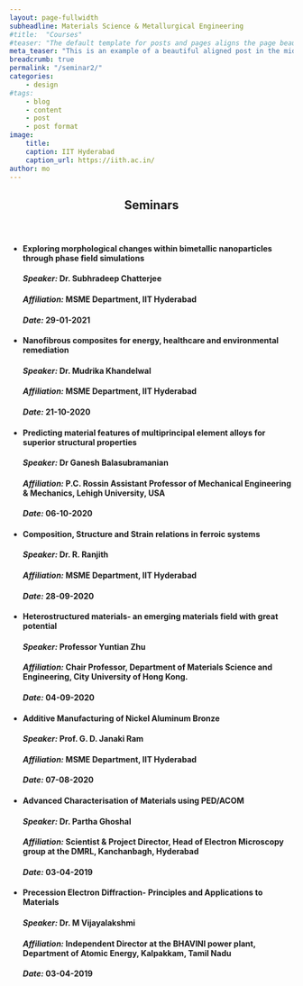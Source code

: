 ```yaml
---
layout: page-fullwidth
subheadline: Materials Science & Metallurgical Engineering
#title:  "Courses"
#teaser: "The default template for posts and pages aligns the page beautifully in the middle. <strong>But</strong> you can customize posts/pages easily via switches in the front matter to <em>get a sidebar</em> and/or to <em>turn off meta-information</em> at the end of the page like categories, tags and dates."
meta_teaser: "This is an example of a beautiful aligned post in the middle. There is no sidebar to distract the reader. The difference to the Page-Template is, that you find meta-information at the bottom of the post."
breadcrumb: true
permalink: "/seminar2/"
categories:
    - design
#tags:
    - blog
    - content
    - post
    - post format
image:
    title: 
    caption: IIT Hyderabad
    caption_url: https://iith.ac.in/
author: mo
---
```


<!-- Main -->
<div id="main">
	<!-- Post -->
	<article class="shade-two">
	  <div class="container">
			<header>
				<h1>Seminars</h1>
				<p></p>
			</header><!-- <h2>Seminars</h2> -->


<ul>
  


<li><h4><strong>Exploring morphological changes within bimetallic nanoparticles through phase field simulations </strong></h4>
    <h4><i>Speaker:</i> Dr. Subhradeep Chatterjee</h4>
    <h4><i>Affiliation:</i> MSME Department, IIT Hyderabad</h4>
    <h4><i>Date:</i> 29-01-2021</h4>


</li>
  


<li><h4><strong>Nanofibrous composites for energy, healthcare and environmental remediation </strong></h4>
    <h4><i>Speaker:</i> Dr. Mudrika Khandelwal</h4>
    <h4><i>Affiliation:</i> MSME Department, IIT Hyderabad</h4>
    <h4><i>Date:</i> 21-10-2020</h4>


</li>
  


<li><h4><strong>Predicting material features of multiprincipal element alloys for superior structural properties </strong></h4>
    <h4><i>Speaker:</i> Dr Ganesh Balasubramanian</h4>
    <h4><i>Affiliation:</i> P.C. Rossin Assistant Professor of Mechanical Engineering & Mechanics, Lehigh University, USA</h4>
    <h4><i>Date:</i> 06-10-2020</h4>


</li>
  


<li><h4><strong>Composition, Structure and Strain relations in ferroic systems </strong></h4>
    <h4><i>Speaker:</i> Dr. R. Ranjith</h4>
    <h4><i>Affiliation:</i> MSME Department, IIT Hyderabad</h4>
    <h4><i>Date:</i> 28-09-2020</h4>


</li>
  


<li><h4><strong>Heterostructured materials- an emerging materials field with great potential </strong></h4>
    <h4><i>Speaker:</i> Professor Yuntian Zhu</h4>
    <h4><i>Affiliation:</i> Chair Professor, Department of Materials Science and Engineering, City University of Hong Kong.</h4>
    <h4><i>Date:</i> 04-09-2020</h4>


</li>
  


<li><h4><strong>Additive Manufacturing of Nickel Aluminum Bronze </strong></h4>
    <h4><i>Speaker:</i> Prof. G. D. Janaki Ram</h4>
    <h4><i>Affiliation:</i> MSME Department, IIT Hyderabad</h4>
    <h4><i>Date:</i> 07-08-2020</h4>


</li>
  


<li><h4><strong>Advanced Characterisation of Materials using PED/ACOM </strong></h4>
    <h4><i>Speaker:</i> Dr. Partha Ghoshal</h4>
    <h4><i>Affiliation:</i> Scientist & Project Director, Head of Electron Microscopy group at the DMRL, Kanchanbagh, Hyderabad</h4>
    <h4><i>Date:</i> 03-04-2019</h4>


</li>
  


<li><h4><strong>Precession Electron Diffraction- Principles and Applications to Materials </strong></h4>
    <h4><i>Speaker:</i> Dr. M Vijayalakshmi</h4>
    <h4><i>Affiliation:</i> Independent Director at the BHAVINI power plant, Department of Atomic Energy, Kalpakkam, Tamil Nadu</h4>
    <h4><i>Date:</i> 03-04-2019</h4>


</li>
  

</ul>
</div>